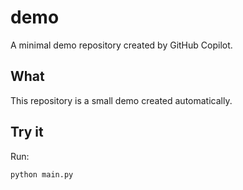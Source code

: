 # demo

A minimal demo repository created by GitHub Copilot.

## What
This repository is a small demo created automatically.

## Try it
Run:

```bash
python main.py
```
